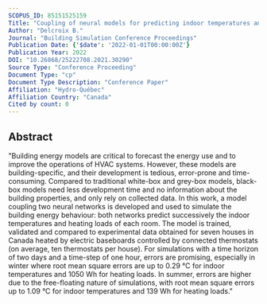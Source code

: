 ```yaml
---
SCOPUS_ID: 85151525159
Title: "Coupling of neural models for predicting indoor temperatures and heating loads in buildings"
Author: "Delcroix B."
Journal: "Building Simulation Conference Proceedings"
Publication Date: {'$date': '2022-01-01T00:00:00Z'}
Publication Year: 2022
DOI: "10.26868/25222708.2021.30290"
Source Type: "Conference Proceeding"
Document Type: "cp"
Document Type Description: "Conference Paper"
Affiliation: "Hydro-Québec"
Affiliation Country: "Canada"
Cited by count: 0
---
```


## Abstract
"Building energy models are critical to forecast the energy use and to improve the operations of HVAC systems. However, these models are building-specific, and their development is tedious, error-prone and time-consuming. Compared to traditional white-box and grey-box models, black-box models need less development time and no information about the building properties, and only rely on collected data. In this work, a model coupling two neural networks is developed and used to simulate the building energy behaviour: both networks predict successively the indoor temperatures and heating loads of each room. The model is trained, validated and compared to experimental data obtained for seven houses in Canada heated by electric baseboards controlled by connected thermostats (on average, ten thermostats per house). For simulations with a time horizon of two days and a time-step of one hour, errors are promising, especially in winter where root mean square errors are up to 0.29 °C for indoor temperatures and 1050 Wh for heating loads. In summer, errors are higher due to the free-floating nature of simulations, with root mean square errors up to 1.09 °C for indoor temperatures and 139 Wh for heating loads."
